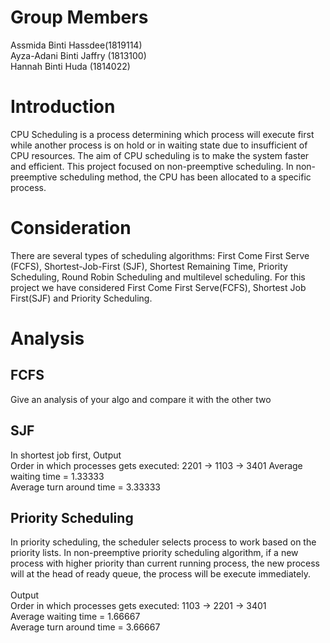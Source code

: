 # Group Members
Assmida Binti Hassdee(1819114) <br>
Ayza-Adani Binti Jaffry (1813100) <br>
Hannah Binti Huda (1814022)

# Introduction

CPU Scheduling is a process determining which process will execute first while another process is on hold or in waiting state due to insufficient of CPU resources. The aim of CPU scheduling is to make the system faster and efficient. This project focused on non-preemptive scheduling. In non-preemptive scheduling method, the CPU has been allocated to a specific process. 

# Consideration

There are several types of scheduling algorithms: First Come First Serve (FCFS), Shortest-Job-First (SJF), Shortest Remaining Time, Priority Scheduling, Round Robin Scheduling and multilevel scheduling. For this project we have considered First Come First Serve(FCFS), Shortest Job First(SJF) and Priority Scheduling. 

# Analysis

## FCFS

Give an analysis of your algo and compare it with the other two

## SJF

In shortest job first,
Output <br>
Order in which processes gets executed: 2201 -> 1103 -> 3401
Average waiting time = 1.33333 <br>
Average turn around time = 3.33333

## Priority Scheduling
In priority scheduling, the scheduler selects process to work based on the priority lists. In non-preemptive priority scheduling algorithm, if a new process with higher priority than current running process, the new process will at the head of ready queue, the process will be execute immediately.<br>
<br>
Output <br>
Order in which processes gets executed: 1103 -> 2201 -> 3401 <br>
Average waiting time = 1.66667 <br>
Average turn around time = 3.66667

